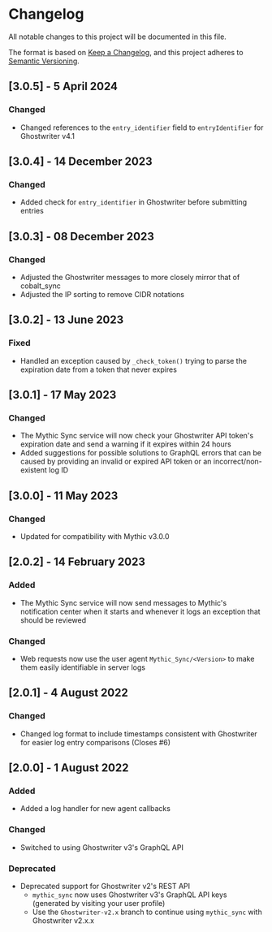# Changelog

All notable changes to this project will be documented in this file.

The format is based on [Keep a Changelog](https://keepachangelog.com/en/1.0.0/),
and this project adheres to [Semantic Versioning](https://semver.org/spec/v2.0.0.html).

## [3.0.5] - 5 April 2024

### Changed

* Changed references to the `entry_identifier` field to `entryIdentifier` for Ghostwriter v4.1

## [3.0.4] - 14 December 2023

### Changed

* Added check for `entry_identifier` in Ghostwriter before submitting entries

## [3.0.3] - 08 December 2023

### Changed

* Adjusted the Ghostwriter messages to more closely mirror that of cobalt_sync
* Adjusted the IP sorting to remove CIDR notations

## [3.0.2] - 13 June 2023

### Fixed

* Handled an exception caused by `_check_token()` trying to parse the expiration date from a token that never expires

## [3.0.1] - 17 May 2023

### Changed

* The Mythic Sync service will now check your Ghostwriter API token's expiration date and send a warning if it expires within 24 hours
* Added suggestions for possible solutions to GraphQL errors that can be caused by providing an invalid or expired API token or an incorrect/non-existent log ID

## [3.0.0] - 11 May 2023

### Changed

* Updated for compatibility with Mythic v3.0.0

## [2.0.2] - 14 February 2023

### Added

* The Mythic Sync service will now send messages to Mythic's notification center when it starts and whenever it logs an exception that should be reviewed

### Changed

* Web requests now use the user agent `Mythic_Sync/<Version>` to make them easily identifiable in server logs

## [2.0.1] - 4 August 2022

### Changed

* Changed log format to include timestamps consistent with Ghostwriter for easier log entry comparisons (Closes #6)

## [2.0.0] - 1 August 2022

### Added

* Added a log handler for new agent callbacks

### Changed

* Switched to using Ghostwriter v3's GraphQL API

### Deprecated

* Deprecated support for Ghostwriter v2's REST API
  * `mythic_sync` now uses Ghostwriter v3's GraphQL API keys (generated by visiting your user profile)
  * Use the `Ghostwriter-v2.x` branch to continue using `mythic_sync` with Ghostwriter v2.x.x
